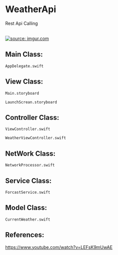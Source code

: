 # WeatherApi
Rest Api Calling

</br>
<a href="https://imgur.com/mErtqUh"><img src="https://i.imgur.com/mErtqUh.png" title="source: imgur.com" /></a>

Main Class:
------------
`AppDelegate.swift`

View Class:
-----------
`Main.storyboard`

`LaunchScrean.storyboard`

Controller Class:
-----------------
`ViewController.swift`

`WeatherViewController.swift`

NetWork Class:
--------------
`NetworkProcessor.swift`

Service Class:
--------------
`ForcastService.swift`

Model Class:
------------
`CurrentWeather.swift`


References:
-----------
https://www.youtube.com/watch?v=LEFsK9mUwAE
